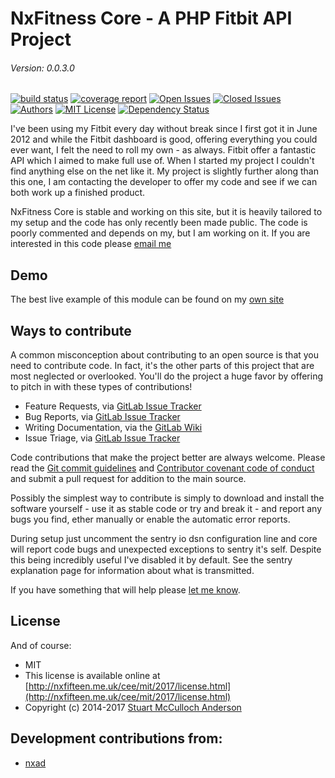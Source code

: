 NxFitness Core - A PHP Fitbit API Project
=========================================

###### Version: 0.0.3.0

[![build status](https://nxfifteen.me.uk/gitlab/nx-fitness/nxfitness-core/badges/master/build.svg)](https://nxfifteen.me.uk/gitlab/nx-fitness/nxfitness-core/commits/master)
[![coverage report](https://nxfifteen.me.uk/gitlab/nx-fitness/nxfitness-core/badges/master/coverage.svg)](https://nxfifteen.me.uk/gitlab/nx-fitness/nxfitness-core/commits/master)
[![Open Issues](http://ww3.nx15.me.uk/gitlab/149/issue/open)](https://nxfifteen.me.uk/gitlab/nx-fitness/nxfitness-core/issues)
[![Closed Issues](http://ww3.nx15.me.uk/gitlab/149/issue/closed)](https://nxfifteen.me.uk/gitlab/nx-fitness/nxfitness-core/issues?scope=all&state=closed)
[![Authors](http://ww3.nx15.me.uk/gitlab/149/authors)](https://nxfifteen.me.uk/gitlab/nx-fitness/nxfitness-core/graphs/master)
[![MIT License](http://ww3.nx15.me.uk/license/MIT)](https://nxfifteen.me.uk/gitlab/nx-fitness/nxfitness-core/blob/master/LICENSE.md)
[![Dependency Status](https://gemnasium.com/badges/20b15f7144144954ff57bd30b40bda08.svg)](https://gemnasium.com/bafad50c79a2acd99fa35aade4242773)

I've been using my Fitbit every day without break since I first got it in June 2012 and while the Fitbit dashboard is good, offering everything you could ever want, I felt the need to roll my own - as always. 
Fitbit offer a fantastic API which I aimed to make full use of. When I started my project I couldn't find anything else on the net like it. My project is slightly further along than this one, I am contacting 
the developer to offer my code and see if we can both work up a finished product.

NxFitness Core is stable and working on this site, but it is heavily tailored to my setup and the code has only recently been made public. The code is poorly commented and depends on my, but I am working on it.
If you are interested in this code please [email me](https://nxfifteen.me.uk/about/me/contact/)

## Demo

The best live example of this module can be found on my [own site](https://nxfifteen.me.uk/health/)


## Ways to contribute

A common misconception about contributing to an open source is that you need to contribute code. In fact, it's the other parts of this project that are most neglected or overlooked. You'll do the project a huge 
favor by offering to pitch in with these types of contributions!

- Feature Requests, via [GitLab Issue Tracker](https://nxfifteen.me.uk/gitlab/nx-fitness/nxfitness-core/issues)
- Bug Reports, via [GitLab Issue Tracker](https://nxfifteen.me.uk/gitlab/nx-fitness/nxfitness-core/issues)
- Writing Documentation, via the [GitLab Wiki](https://nxfifteen.me.uk/gitlab/nx-fitness/nxfitness-core/wikis/home)
- Issue Triage, via [GitLab Issue Tracker](https://nxfifteen.me.uk/gitlab/nx-fitness/nxfitness-core/issues)
    
Code contributions that make the project better are always welcome. Please read the [Git commit guidelines](https://nxfifteen.me.uk/gitlab/nx-fitness/nxfitness-core/wikis/git-commit-guidelines) and 
[Contributor covenant code of conduct](https://nxfifteen.me.uk/gitlab/nx-fitness/nxfitness-core/wikis/contributor-covenant-code-of-conduct) and submit a pull request for addition to the main source.

Possibly the simplest way to contribute is simply to download and install the software yourself - use it as stable code or try and break it - and report any bugs you find, ether manually or enable the automatic error reports.

During setup just uncomment the sentry io dsn configuration line and core will report code bugs and unexpected exceptions to sentry it's self. Despite this being incredibly useful I've disabled it by default. See the sentry explanation page for information about what is transmitted.

If you have something that will help please [let me know](https://nxfifteen.me.uk/about/me/contact/).


## License

And of course:

* MIT
* This license is available online at [http://nxfifteen.me.uk/cee/mit/2017/license.html](http://nxfifteen.me.uk/cee/mit/2017/license.html)
* Copyright (c) 2014-2017 [Stuart McCulloch Anderson](https://nx15.at/whoami)


## Development contributions from:

* [nxad](https://nx15.at/whoami)
